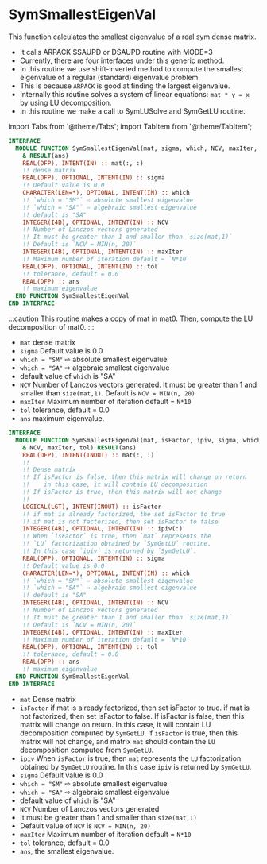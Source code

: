 # SymSmallestEigenVal

This function calculates the smallest eigenvalue of a real sym dense matrix.

- It calls ARPACK SSAUPD or DSAUPD routine with MODE=3
- Currently, there are four interfaces under this generic method.
- In this routine we use shift-inverted method to compute the smallest eigenvalue of a regular (standard) eigenvalue problem.
- This is because `ARPACK` is good at finding the largest eigenvalue.
- Internally this routine solves a system of linear equations: `mat * y = x` by using LU decomposition.
- In this routine we make a call to SymLUSolve and SymGetLU routine.

import Tabs from '@theme/Tabs';
import TabItem from '@theme/TabItem';

<Tabs>

<TabItem value="interface1" label="܀ Interface 1" default>

```fortran
INTERFACE
  MODULE FUNCTION SymSmallestEigenVal(mat, sigma, which, NCV, maxIter, tol) &
    & RESULT(ans)
    REAL(DFP), INTENT(IN) :: mat(:, :)
    !! dense matrix
    REAL(DFP), OPTIONAL, INTENT(IN) :: sigma
    !! Default value is 0.0
    CHARACTER(LEN=*), OPTIONAL, INTENT(IN) :: which
    !! `which = "SM"` ⇨ absolute smallest eigenvalue
    !! `which = "SA"` ⇨ algebraic smallest eigenvalue
    !! default is "SA"
    INTEGER(I4B), OPTIONAL, INTENT(IN) :: NCV
    !! Number of Lanczos vectors generated
    !! It must be greater than 1 and smaller than `size(mat,1)`
    !! Default is `NCV = MIN(n, 20)`
    INTEGER(I4B), OPTIONAL, INTENT(IN) :: maxIter
    !! Maximum number of iteration default = `N*10`
    REAL(DFP), OPTIONAL, INTENT(IN) :: tol
    !! tolerance, default = 0.0
    REAL(DFP) :: ans
    !! maximum eigenvalue
  END FUNCTION SymSmallestEigenVal
END INTERFACE
```

:::caution
This routine makes a copy of mat in mat0. Then, compute the LU decomposition of mat0.
:::

- `mat` dense matrix
- `sigma` Default value is 0.0
- `which = "SM"` ⇨ absolute smallest eigenvalue
- `which = "SA"` ⇨ algebraic smallest eigenvalue
- default value of `which` is "SA"
- `NCV` Number of Lanczos vectors generated. It must be greater than 1 and smaller than `size(mat,1)`. Default is `NCV = MIN(n, 20)`
- `maxIter` Maximum number of iteration default = `N*10`
- `tol` tolerance, default = 0.0
- `ans` maximum eigenvalue.

</TabItem>

<TabItem value="interface2" label="܀ Interface 2" default>

```fortran
INTERFACE
  MODULE FUNCTION SymSmallestEigenVal(mat, isFactor, ipiv, sigma, which, &
    & NCV, maxIter, tol) RESULT(ans)
    REAL(DFP), INTENT(INOUT) :: mat(:, :)
    !!
    !! Dense matrix
    !! If isFactor is false, then this matrix will change on return
    !!    in this case, it will contain LU decomposition
    !! If isFactor is true, then this matrix will not change
    !!
    LOGICAL(LGT), INTENT(INOUT) :: isFactor
    !! if mat is already factorized, the set isFactor to true
    !! if mat is not factorized, then set isFactor to false
    INTEGER(I4B), OPTIONAL, INTENT(IN) :: ipiv(:)
    !! When `isFactor` is true, then `mat` represents the
    !! `LU` factorization obtained by `SymGetLU` routine.
    !! In this case `ipiv` is returned by `SymGetLU`.
    REAL(DFP), OPTIONAL, INTENT(IN) :: sigma
    !! Default value is 0.0
    CHARACTER(LEN=*), OPTIONAL, INTENT(IN) :: which
    !! `which = "SM"` ⇨ absolute smallest eigenvalue
    !! `which = "SA"` ⇨ algebraic smallest eigenvalue
    !! default is "SA"
    INTEGER(I4B), OPTIONAL, INTENT(IN) :: NCV
    !! Number of Lanczos vectors generated
    !! It must be greater than 1 and smaller than `size(mat,1)`
    !! Default is `NCV = MIN(n, 20)`
    INTEGER(I4B), OPTIONAL, INTENT(IN) :: maxIter
    !! Maximum number of iteration default = `N*10`
    REAL(DFP), OPTIONAL, INTENT(IN) :: tol
    !! tolerance, default = 0.0
    REAL(DFP) :: ans
    !! maximum eigenvalue
  END FUNCTION SymSmallestEigenVal
END INTERFACE
```

- `mat` Dense matrix
- `isFactor` if mat is already factorized, then set isFactor to true. if mat is not factorized, then set isFactor to false. If isFactor is false, then this matrix will change on return. In this case, it will contain LU decomposition computed by `SymGetLU`. If `isFactor` is true, then this matrix will not change, and matrix `mat` should contain the `LU` decomposition computed from `SymGetLU`.
- `ipiv` When `isFactor` is true, then `mat` represents the `LU` factorization obtained by `SymGetLU` routine. In this case `ipiv` is returned by `SymGetLU`.
- `sigma` Default value is 0.0
- `which = "SM"` ⇨ absolute smallest eigenvalue
- `which = "SA"` ⇨ algebraic smallest eigenvalue
- default value of `which` is "SA"
- `NCV` Number of Lanczos vectors generated
- It must be greater than 1 and smaller than `size(mat,1)`
- Default value of `NCV` is `NCV = MIN(n, 20)`
- `maxIter` Maximum number of iteration default = `N*10`
- `tol` tolerance, default = 0.0
- `ans`, the smallest eigenvalue.

</TabItem>

<TabItem value="close" label="↢ Close">

</TabItem>
</Tabs>
